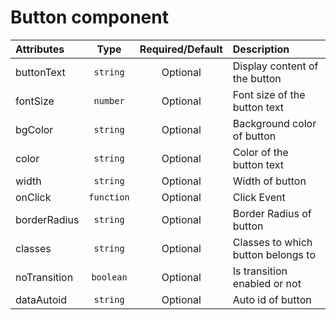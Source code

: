 # Button component

<table>
    <thead>
        <tr>
            <th style="text-align:left;">Attributes</th>
            <th style="text-align:center;">Type</th>
            <th style="text-align:center;">Required/Default</th>
            <th style="text-align:left;">Description</th>
        </tr>
    </thead>
    <tbody>
        <tr>
            <td style="text-align:left;">buttonText</td>
            <td style="text-align:center;"><code>string</code></td>
            <td style="text-align:center;">Optional</td>
            <td style="text-align:left;">Display content of the button</td>
        </tr>
        <tr>
            <td style="text-align:left;">fontSize</td>
            <td style="text-align:center;"><code>number</code></td>
            <td style="text-align:center;">Optional</td>
            <td style="text-align:left;">Font size of the button text</td>
        </tr>
        <tr>
            <td style="text-align:left;">bgColor</td>
            <td style="text-align:center;"><code>string</code></td>
            <td style="text-align:center;">Optional</td>
            <td style="text-align:left;">Background color of button</td>
        </tr>
        <tr>
            <td style="text-align:left;">color</td>
            <td style="text-align:center;"><code>string</code></td>
            <td style="text-align:center;">Optional</td>
            <td style="text-align:left;">Color of the button text</td>
        </tr>
        <tr>
            <td style="text-align:left;">width</td>
            <td style="text-align:center;"><code>string</code></td>
            <td style="text-align:center;">Optional</td>
            <td style="text-align:left;">Width of button </td>
        </tr>
        <tr>
            <td style="text-align:left;">onClick</td>
            <td style="text-align:center;"><code>function</code></td>
            <td style="text-align:center;">Optional</td>
            <td style="text-align:left;">Click Event</td>
        </tr>
        <tr>
            <td style="text-align:left;">borderRadius</td>
            <td style="text-align:center;"><code>string</code></td>
            <td style="text-align:center;">Optional</td>
            <td style="text-align:left;">Border Radius of button</td>
        </tr>
        <tr>
            <td style="text-align:left;">classes</td>
            <td style="text-align:center;"><code>string</code></td>
            <td style="text-align:center;">Optional</td>
            <td style="text-align:left;">Classes to which button belongs to</td>
        </tr>
        <tr>
            <td style="text-align:left;">noTransition</td>
            <td style="text-align:center;"><code>boolean</code></td>
            <td style="text-align:center;">Optional</td>
            <td style="text-align:left;">Is transition enabled or not</td>
        </tr>
        <tr>
            <td style="text-align:left;">dataAutoid</td>
            <td style="text-align:center;"><code>string</code></td>
            <td style="text-align:center;">Optional</td>
            <td style="text-align:left;">Auto id of button</td>
        </tr>
    </tbody>
</table>
